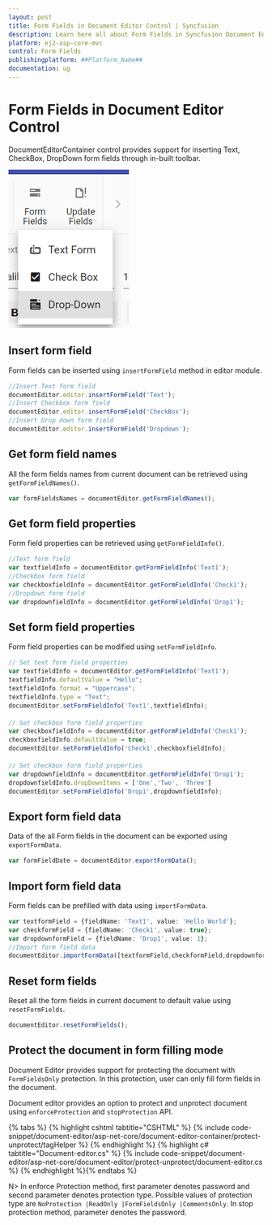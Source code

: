 ```yaml
---
layout: post
title: Form Fields in Document Editor Control | Syncfusion
description: Learn here all about Form Fields in Syncfusion Document Editor control of Syncfusion Essential JS 2 and more.
platform: ej2-asp-core-mvc
control: Form Fields
publishingplatform: ##Platform_Name##
documentation: ug
---
```



# Form Fields in Document Editor Control

DocumentEditorContainer control provides support for inserting Text, CheckBox, DropDown form fields through in-built toolbar.

![Form Fields](images/toolbar-form-fields.png)

## Insert form field

Form fields can be inserted using `insertFormField` method in editor module.

```typescript
//Insert Text form field
documentEditor.editor.insertFormField('Text');
//Insert Checkbox form field
documentEditor.editor.insertFormField('CheckBox');
//Insert Drop down form field
documentEditor.editor.insertFormField('Dropdown');
```

## Get form field names

All the form fields names from current document can be retrieved using `getFormFieldNames()`.

```typescript
var formFieldsNames = documentEditor.getFormFieldNames();
```

## Get form field properties

Form field properties can be retrieved using `getFormFieldInfo()`.

```typescript
//Text form field
var textfieldInfo = documentEditor.getFormFieldInfo('Text1');
//Checkbox form field
var checkboxfieldInfo = documentEditor.getFormFieldInfo('Check1');
//Dropdown form field
var dropdownfieldInfo = documentEditor.getFormFieldInfo('Drop1');
```

## Set form field properties

Form field properties can be modified using `setFormFieldInfo`.

```typescript
// Set text form field properties
var textfieldInfo = documentEditor.getFormFieldInfo('Text1');
textfieldInfo.defaultValue = "Hello";
textfieldInfo.format = "Uppercase";
textfieldInfo.type = "Text";
documentEditor.setFormFieldInfo('Text1',textfieldInfo);

// Set checkbox form field properties
var checkboxfieldInfo = documentEditor.getFormFieldInfo('Check1');
checkboxfieldInfo.defaultValue = true;
documentEditor.setFormFieldInfo('Check1',checkboxfieldInfo);

// Set checkbox form field properties
var dropdownfieldInfo = documentEditor.getFormFieldInfo('Drop1');
dropdownfieldInfo.dropDownItems = ['One','Two', 'Three']
documentEditor.setFormFieldInfo('Drop1',dropdownfieldInfo);
```

## Export form field data

Data of the all Form fields in the document can be exported using `exportFormData`.

```typescript
var formFieldDate = documentEditor.exportFormData();
```

## Import form field data

Form fields can be prefilled with data using `importFormData`.

```typescript
var textformField = {fieldName: 'Text1', value: 'Hello World'};
var checkformField = {fieldName: 'Check1', value: true};
var dropdownformField = {fieldName: 'Drop1', value: 1};
//Import form field data
documentEditor.importFormData([textformField,checkformField,dropdownformField]);
```

## Reset form fields

Reset all the form fields in current document to default value using `resetFormFields`.

```typescript
documentEditor.resetFormFields();
```

## Protect the document in form filling mode

Document Editor provides support for protecting the document with `FormFieldsOnly` protection. In this protection, user can only fill form fields in the document.

Document editor provides an option to protect and unprotect document using `enforceProtection` and `stopProtection` API.


{% tabs %}
{% highlight cshtml tabtitle="CSHTML" %}
{% include code-snippet/document-editor/asp-net-core/document-editor-container/protect-unprotect/tagHelper %}
{% endhighlight %}
{% highlight c# tabtitle="Document-editor.cs" %}
{% include code-snippet/document-editor/asp-net-core/document-editor/protect-unprotect/document-editor.cs %}
{% endhighlight %}{% endtabs %}


N> In enforce Protection method, first parameter denotes password and second parameter denotes protection type. Possible values of protection type are `NoProtection |ReadOnly |FormFieldsOnly |CommentsOnly`. In stop protection method, parameter denotes the password.